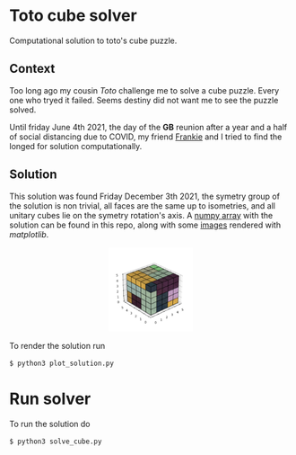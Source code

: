 # Toto cube solver
Computational solution to toto's cube puzzle.

## Context
Too long ago my cousin *Toto* challenge me to solve a cube puzzle. Every one who tryed it failed. Seems destiny did not want me to see the puzzle solved.

Until friday June 4th 2021, the day of the **GB** reunion after a year and a half of social distancing due to COVID, my friend [Frankie](franktrillo@ciencias.unam.mx) and I tried to find the longed for solution computationally.

## Solution
This solution was found Friday December 3th 2021, the symetry group of the solution is non trivial, all faces are the same up to isometries, and all unitary cubes lie on the symetry rotation's axis. A [numpy array](solution/solution.npy) with the solution can be found in this repo, along with some [images](solution) rendered with *matplotlib*.

<p align="center">
  <img src="solution/Figure_1.png" alt="Cube solution" title="Longed for solution" width="150"/>
</p>

To render the solution run

    $ python3 plot_solution.py


# Run solver
To run the solution do

    $ python3 solve_cube.py

